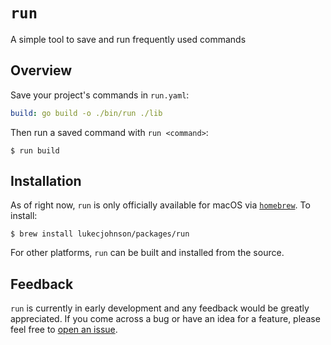 # `run`
A simple tool to save and run frequently used commands

## Overview
Save your project's commands in `run.yaml`:
```yaml
build: go build -o ./bin/run ./lib
```

Then run a saved command with `run <command>`:
```shell script
$ run build
```

## Installation
As of right now, `run` is only officially available for macOS via [`homebrew`](https://brew.sh/). To install:
```shell script
$ brew install lukecjohnson/packages/run
``` 
For other platforms, `run` can be built and installed from the source.

## Feedback
`run` is currently in early development and any feedback would be greatly appreciated. If you come across a bug or have 
an idea for a feature, please feel free to [open an issue](https://github.com/lukecjohnson/run/issues/new).
